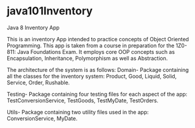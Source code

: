 # java101Inventory

Java 8 Inventory App

This is an inventory App intended to practice concepts of Object Oriented Programming. This app is taken from a course in preparation for the 1Z0-811: Java Foundations Exam. It employs core OOP concepts such as Encapsulation, Inheritance, Polymorphism as well as Abstraction. 

The architecture of the system is as follows:
Domain- Package containing all the classes for the inventory system:
  Product,
    Good,
      Liquid,
      Solid,
    Service,
  Order,
    Rushable.

Testing- Package containing four testing files for each aspect of the app:
  TestConversionService,
  TestGoods,
  TestMyDate,
  TestOrders.

Utils- Package containing two utility files used in the app:
  ConversionService,
  MyDate.

